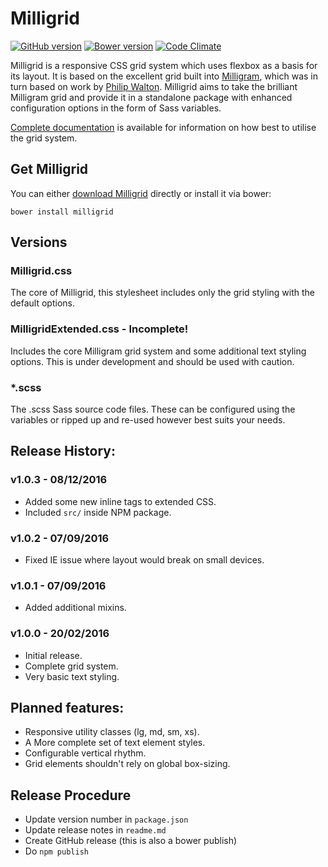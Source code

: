 # Milligrid

[![GitHub version](https://badge.fury.io/gh/bencoveney%2FMilligrid.svg)](https://badge.fury.io/gh/bencoveney%2FMilligrid) [![Bower version](https://badge.fury.io/bo/milligrid.svg)](https://badge.fury.io/bo/milligrid) [![Code Climate](https://codeclimate.com/github/bencoveney/Milligrid/badges/gpa.svg)](https://codeclimate.com/github/bencoveney/Milligrid)

Milligrid is a responsive CSS grid system which uses flexbox as a basis for its layout. It is based on the excellent grid built into [Milligram](https://milligram.github.io), which was in turn based on work by [Philip Walton](http://philipwalton.github.io/solved-by-flexbox/demos/grids/). Milligrid aims to take the brilliant Milligram grid and provide it in a standalone package with enhanced configuration options in the form of Sass variables.

[Complete documentation](http://bencoveney.github.io/Milligrid/) is available for information on how best to utilise the grid system.

## Get Milligrid

You can either [download Milligrid](https://github.com/bencoveney/Milligrid/releases) directly or install it via bower:

```bower install milligrid```

## Versions

### Milligrid.css
The core of Milligrid, this stylesheet includes only the grid styling with the default options.

### MilligridExtended.css - Incomplete!
Includes the core Milligram grid system and some additional text styling options. This is under development and should be used with caution.

### *.scss
The .scss Sass source code files. These can be configured using the variables or ripped up and re-used however best suits your needs.

## Release History:

### v1.0.3 - 08/12/2016
+ Added some new inline tags to extended CSS.
+ Included `src/` inside NPM package.

### v1.0.2 - 07/09/2016
+ Fixed IE issue where layout would break on small devices.

### v1.0.1 - 07/09/2016
+ Added additional mixins.

### v1.0.0 - 20/02/2016
+ Initial release.
+ Complete grid system.
+ Very basic text styling.

## Planned features:
+ Responsive utility classes (lg, md, sm, xs).
+ A More complete set of text element styles.
+ Configurable vertical rhythm.
+ Grid elements shouldn't rely on global box-sizing.

## Release Procedure
+ Update version number in `package.json`
+ Update release notes in `readme.md`
+ Create GitHub release (this is also a bower publish)
+ Do `npm publish`
